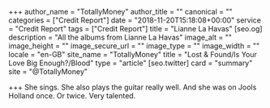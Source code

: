 +++
author_name = "TotallyMoney"
author_title = ""
canonical = ""
categories = ["Credit Report"]
date = "2018-11-20T15:18:08+00:00"
service = "Credit Report"
tags = ["Credit Report"]
title = "Lianne La Havas"
[seo.og]
description = "All the albums from Lianne La Havas"
image_alt = ""
image_height = ""
image_secure_url = ""
image_type = ""
image_width = ""
locale = "en-GB"
site_name = "TotallyMoney"
title = "Lost & Found/Is Your Love Big Enough?/Blood"
type = "article"
[seo.twitter]
card = "summary"
site = "@TotallyMoney"

+++
She sings. She also plays the guitar really well. And she was on Jools Holland once. Or twice. Very talented.